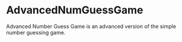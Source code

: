 # AdvancedNumGuessGame
Advanced Number Guess Game is an advanced version of the simple number guessing game.
